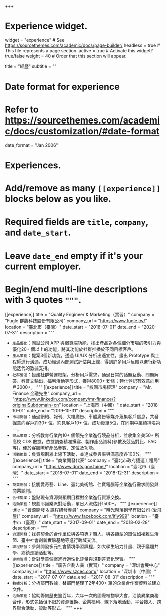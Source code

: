 +++
# Experience widget.
widget = "experience"  # See https://sourcethemes.com/academic/docs/page-builder/
headless = true  # This file represents a page section.
active = true  # Activate this widget? true/false
weight = 40  # Order that this section will appear.

title = "經歷"
subtitle = ""

# Date format for experience
#   Refer to https://sourcethemes.com/academic/docs/customization/#date-format
date_format = "Jan 2006"

# Experiences.
#   Add/remove as many `[[experience]]` blocks below as you like.
#   Required fields are `title`, `company`, and `date_start`.
#   Leave `date_end` empty if it's your current employer.
#   Begin/end multi-line descriptions with 3 quotes `"""`.
[[experience]]
  title = "Quality Engineer & Marketing（實習）"
  company = "Fugle 群馥科技股份有限公司"
  company_url = "https://www.fugle.tw/"
  location = "臺北市（臺灣）"
  date_start = "2018-07-01"
  date_end = "2020-07-31"
  description = """
  * `產品優化`：測試公司 APP 與網頁端功能，找出產品對各個細分市場的吸引力與優化20+ 個以上的功能，將其功能於社群推播於不同目標客戶。
  * `產品策劃`：提案3個新功能，透過 UI/UX 分析出適宜性，畫出 Prototype 與工程師進行溝通，成功經過內部測試評估與上線，得到許多用戶反饋以進行新功能迭代的數據支持。
  * `社群營運`：搭建社群營運框架，分析用戶需求，通過日常的話題互動、問題解答、科普文輸出、福利活動等形式，獲得8000+ 粉絲；轉化登記有效意向用戶3000+。
  """
[[experience]]
  title = "校園市場經理"
  company = "Mr. Finance 金融先生"
  company_url = "https://www.linkedin.com/company/mr-finance/?originalSubdomain=cn"
  location = "上海市（中國）"
  date_start = "2018-10-01"
  date_end = "2019-10-31"
  description = """
  * `市場開發`：通過網絡、報刊、大樓廣告、車體廣告等媒介蒐集客戶信息，共發掘意向客戶約30+ 位，約見客戶10+ 位，成功簽單5位，在同期中業績排名第一。
  * `競品策略`：分析教育行業內10+ 個領先企業進行競品分析，並收集全美50+ 所高校 CDS 數據，依據調查精准撰寫、製作產品資料(參數及競品對比、FAQ 等)，便於客服瞭解產品參數、定位及功能。
  * `活動策劃`：負責規劃線上線下活動，並達成參與率與滿意度各100%。
  """
[[experience]]
  title = "商業開發代表"
  company = "臺北市政府捷運工程局"
  company_url = "https://www.dorts.gov.taipei/"
  location = "臺北市（臺灣）"
  date_start = "2018-07-01"
  date_end = "2018-12-31"
  description = """
  * `商業開發`：接觸愛奇藝、Line、臺北美術館、仁寶電腦等企業進行需求開發與商業談判。
  * `合作提案`：盤點現有資源與預期目標對企業進行資源交換。
  * `活動策劃`：規劃耶誕樂派對活動，單日人流估計1500+。
  """
[[experience]]
  title = "資源開發 & 課程研發專員"
  company = "時光聚落創學有限公司 (愛飛屋)"
  company_url = "https://www.facebook.com/ifly999"
  location = "臺中市（臺灣）"
  date_start = "2017-09-01"
  date_end = "2018-02-28"
  description = """
  * `資源開發`：找尋契合的合作單位與各項專才職人，與各類型的單位如複雜生活節、臺中社會創新實驗基地等進行跨域交流。
  * `課程研發`：參與開發多元社會情境學習課程，如大學生培力計畫、親子議題共學、鄉鎮走讀活動等。
  * `專案管理`：針對學童個案進行適性化評量與規劃差異化學習。
  """
[[experience]]
  title = "廣告企劃人員（實習）"
  company = "深圳會展中心"
  company_url = "https://www.szcec.com/"
  location = "深圳市（中國）"
  date_start = "2017-07-01"
  date_end = "2017-08-31"
  description = """
  * `數據分析`：分析部門數據，替部門整理了2年400+ 筆的企業合作案資料並建立文件。
  * `活動策劃`：協助籌備歷史逾百年，六年⼀次的國際植物學⼤會，洽談異業商務合作，形式包括但不限於資源置換、企業福利、線下落地活動、平台接入、跨界聯合活動、贊助等形式。
  """
+++
